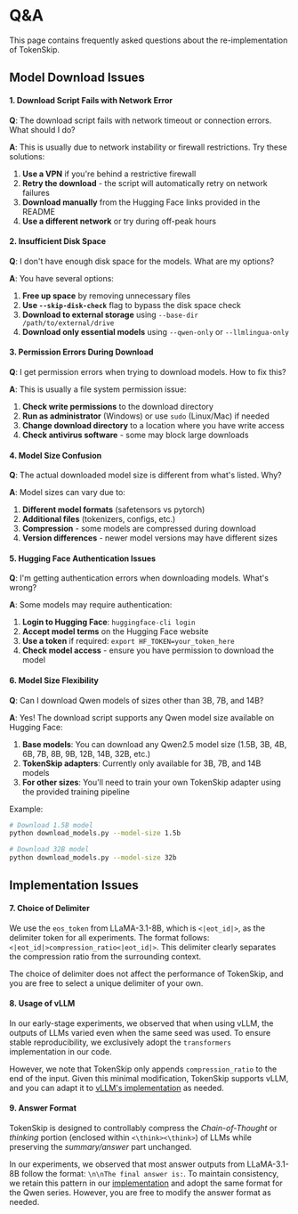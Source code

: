 # Q&A

This page contains frequently asked questions about the re-implementation of TokenSkip.

## Model Download Issues

#### 1. Download Script Fails with Network Error

**Q**: The download script fails with network timeout or connection errors. What should I do?

**A**: This is usually due to network instability or firewall restrictions. Try these solutions:

1. **Use a VPN** if you're behind a restrictive firewall
2. **Retry the download** - the script will automatically retry on network failures
3. **Download manually** from the Hugging Face links provided in the README
4. **Use a different network** or try during off-peak hours

#### 2. Insufficient Disk Space

**Q**: I don't have enough disk space for the models. What are my options?

**A**: You have several options:

1. **Free up space** by removing unnecessary files
2. **Use `--skip-disk-check`** flag to bypass the disk space check
3. **Download to external storage** using `--base-dir /path/to/external/drive`
4. **Download only essential models** using `--qwen-only` or `--llmlingua-only`

#### 3. Permission Errors During Download

**Q**: I get permission errors when trying to download models. How to fix this?

**A**: This is usually a file system permission issue:

1. **Check write permissions** to the download directory
2. **Run as administrator** (Windows) or use `sudo` (Linux/Mac) if needed
3. **Change download directory** to a location where you have write access
4. **Check antivirus software** - some may block large downloads

#### 4. Model Size Confusion

**Q**: The actual downloaded model size is different from what's listed. Why?

**A**: Model sizes can vary due to:

1. **Different model formats** (safetensors vs pytorch)
2. **Additional files** (tokenizers, configs, etc.)
3. **Compression** - some models are compressed during download
4. **Version differences** - newer model versions may have different sizes

#### 5. Hugging Face Authentication Issues

**Q**: I'm getting authentication errors when downloading models. What's wrong?

**A**: Some models may require authentication:

1. **Login to Hugging Face**: `huggingface-cli login`
2. **Accept model terms** on the Hugging Face website
3. **Use a token** if required: `export HF_TOKEN=your_token_here`
4. **Check model access** - ensure you have permission to download the model

#### 6. Model Size Flexibility

**Q**: Can I download Qwen models of sizes other than 3B, 7B, and 14B?

**A**: Yes! The download script supports any Qwen model size available on Hugging Face:

1. **Base models**: You can download any Qwen2.5 model size (1.5B, 3B, 4B, 6B, 7B, 8B, 9B, 12B, 14B, 32B, etc.)
2. **TokenSkip adapters**: Currently only available for 3B, 7B, and 14B models
3. **For other sizes**: You'll need to train your own TokenSkip adapter using the provided training pipeline

Example:
```bash
# Download 1.5B model
python download_models.py --model-size 1.5b

# Download 32B model
python download_models.py --model-size 32b
```

## Implementation Issues

#### 7. Choice of Delimiter

We use the `eos_token` from LLaMA-3.1-8B, which is `<|eot_id|>`, as the delimiter token for all experiments.  The format follows: `<|eot_id|>compression_ratio<|eot_id|>`. This delimiter clearly separates the compression ratio from the surrounding context.

The choice of delimiter does not affect the performance of TokenSkip, and you are free to select a unique delimiter of your own.

#### 8. Usage of vLLM

In our early-stage experiments, we observed that when using vLLM, the outputs of LLMs varied even when the same seed was used. To ensure stable reproducibility, we exclusively adopt the `transformers` implementation in our code. 

However, we note that TokenSkip only appends `compression_ratio` to the end of the input. Given this minimal modification, TokenSkip supports vLLM, and you can adapt it to [vLLM's implementation](https://github.com/deepseek-ai/DeepSeek-Math/blob/main/evaluation/infer/run_cot_eval.py#L75) as needed.

#### 9. Answer Format

TokenSkip is designed to controllably compress the *Chain-of-Thought* or *thinking* portion (enclosed within `<\think><\think>`) of LLMs while preserving the *summary/answer* part unchanged. 

In our experiments, we observed that most answer outputs from LLaMA-3.1-8B follow the format: `\n\nThe final answer is:`. To maintain consistency, we retain this pattern in our [implementation](https://github.com/hemingkx/TokenSkip/blob/main/LLMLingua.py#L51) and adopt the same format for the Qwen series. However, you are free to modify the answer format as needed.